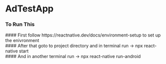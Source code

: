 # AdTestApp

<h3>To Run This</h3>
#### First follow https://reactnative.dev/docs/environment-setup to set up the enivronment </br>
#### After that goto to project directory and in terminal run -> npx react-native start </br>
#### And in another terminal run -> npx react-native run-android
